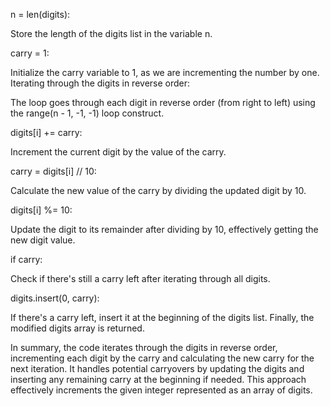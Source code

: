 n = len(digits):

Store the length of the digits list in the variable n.

carry = 1:

Initialize the carry variable to 1, as we are incrementing the number by one.
Iterating through the digits in reverse order:

The loop goes through each digit in reverse order (from right to left) using the range(n - 1, -1, -1) loop construct.

digits[i] += carry:

Increment the current digit by the value of the carry.

carry = digits[i] // 10:

Calculate the new value of the carry by dividing the updated digit by 10.

digits[i] %= 10:

Update the digit to its remainder after dividing by 10, effectively getting the new digit value.

if carry:

Check if there's still a carry left after iterating through all digits.

digits.insert(0, carry):

If there's a carry left, insert it at the beginning of the digits list.
Finally, the modified digits array is returned.

In summary, the code iterates through the digits in reverse order, incrementing each digit by the carry and calculating the new carry for the next iteration. It handles potential carryovers by updating the digits and inserting any remaining carry at the beginning if needed. This approach effectively increments the given integer represented as an array of digits.​
